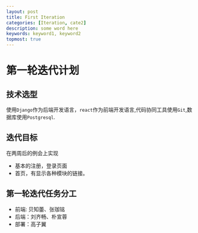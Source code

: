 ```yaml
---
layout: post
title: First Iteration
categories: [Iteration, cate2]
description: some word here
keywords: keyword1, keyword2
topmost: true
---
```


# 第一轮迭代计划

## 技术选型
使用`Django`作为后端开发语言，`react`作为前端开发语言,代码协同工具使用`Git`,数据库使用`Postgresql`.

## 迭代目标
在两周后的例会上实现

- 基本的注册，登录页面
- 首页，有显示各种模块的链接。

## 第一轮迭代任务分工
- 前端: 贝知蕾、张珈铭
- 后端：刘齐畅、朴宣蓉
- 部署：高子翼